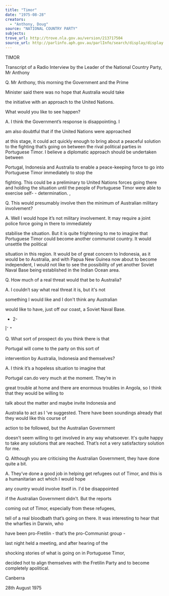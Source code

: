 ```yaml
---
title: "Timor"
date: "1975-08-28"
creators:
  - "Anthony, Doug"
source: "NATIONAL COUNTRY PARTY"
subjects:
trove_url: http://trove.nla.gov.au/version/213717504
source_url: http://parlinfo.aph.gov.au/parlInfo/search/display/display.w3p;query=Id%3A%22media/pressrel/HPR06000765%22
---
```


 TIMOR

 Transcript of a Radio Interview by the Leader of the  National Country Party, Mr Anthony

 Q. Mr Anthony, this morning the Government and the Prime

 Minister said there was no hope that Australia would take 

 the initiative with an approach to the United Nations.

 What would you like to see happen?

 A. I think the Government’s response is disappointing. I

 am also doubtful that if the United Nations were approached 

 at this stage, it could act quickly enough to bring about  a peaceful solution to the fighting that’s going on between  the rival political parties in Portuguese Timor. I believe  a diplomatic approach should be undertaken between 

 Portugal, Indonesia and Australia to enable a peace-keeping  force to go into Portuguese Timor immediately to stop the 

 fighting. This could be a preliminary to United Nations  forces going there and holding the situation until the  people of Portuguese Timor were able to exercise self- -   determination.  ,

 Q. This would presumably involve then the minimum of Australian  military involvement?

 A. Well I would hope it’s not military involvement.  It may require a joint police force going in there to immediately 

 stabilise the situation. But it is quite frightening to  me to imagine that Portuguese Timor could become another  communist country. It would unsettle the political 

 situation in this region. It would be of great concern  to Indonesia, as it would be to Australia, and with  Papua New Guinea now about to become independent, I would  not like to see the possibility of yet another Soviet  Naval Base being established in the Indian Ocean area.

 Q. How much of a real threat would that be to Australia?

 A. I couldn’t say what real threat it is, but it's not

 something I would like and I don't think any Australian 

 would like to have, just off our coast, a Soviet Naval Base.

 - 2-

 Î¯ "

 Q. What sort of prospect do you think there is that 

 Portugal will come to the party on this sort of 

 intervention by Australia, Indonesia and themselves?

 A. I think it’s a hopeless situation to imagine that

 Portugal can.do very much at the moment. They’re in 

 great trouble at home and there are enormous troubles  in Angola, so I think that they would be willing to 

 talk about the matter and maybe invite Indonesia and 

 Australia to act as I ’ve suggested. There have been  soundings already that they would like this course of 

 action to be followed, but the Australian Government 

 doesn't seem willing to get involved in any way  whatsoever. It's quite happy to take any solutions that  are reached. That’s not a very satisfactory solution  for me.

 Q. Although you are criticising the Australian Government,  they have done quite a bit.

 A. They’ve done a good job in helping get refugees out of Timor, and this is a humanitarian act which I would hope 

 any country would involve itself in. I'd be disappointed 

 if the Australian Government didn't. But the reports 

 coming out of Timor, especially from these refugees, 

 tell of a real bloodbath that’s going on there. It was  interesting to hear that the wharfies in Darwin, who 

 have been pro-Fretilin - that’s the pro-Communist group -  

 last night held a meeting, and after hearing of the 

 shocking stories of what is going on in Portuguese Timor, 

 decided hot to align themselves with the Fretilin Party  and to become completely apolitical.

 Canberra

 28th August 1975

